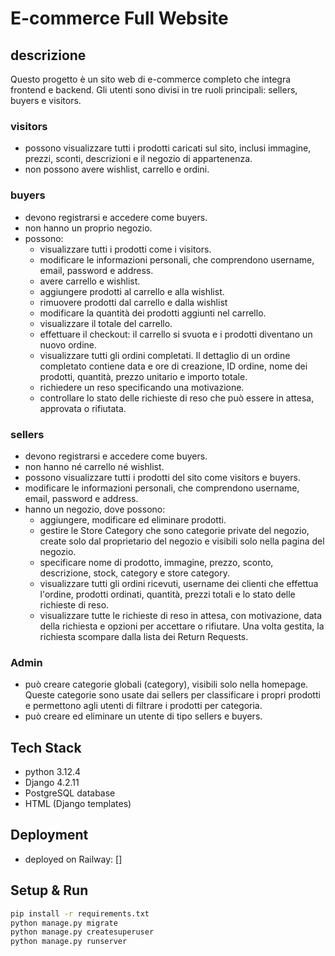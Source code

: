 # E-commerce Full Website

## descrizione
Questo progetto è un sito web di e-commerce completo che integra frontend e backend. Gli utenti sono divisi in tre ruoli principali: sellers, buyers e visitors.

### visitors
- possono visualizzare tutti i prodotti caricati sul sito, inclusi immagine, prezzi, sconti, descrizioni e il negozio di appartenenza.
- non possono avere wishlist, carrello e ordini.

### buyers
- devono registrarsi e accedere come buyers.
- non hanno un proprio negozio.
- possono:
    - visualizzare tutti i prodotti come i visitors.
    - modificare le informazioni personali, che comprendono username, email, password e address. 
    - avere carrello e wishlist.
    - aggiungere prodotti al carrello e alla wishlist.
    - rimuovere prodotti dal carrello e dalla wishlist
    - modificare la quantità dei prodotti aggiunti nel carrello.
    - visualizzare il totale del carrello.
    - effettuare il checkout: il carrello si svuota e i prodotti diventano un nuovo ordine.
    - visualizzare tutti gli ordini completati. Il dettaglio di un ordine completato contiene data e ore di creazione, ID ordine, nome dei prodotti, quantità, prezzo unitario e importo totale.
    - richiedere un reso specificando una motivazione.
    - controllare lo stato delle richieste di reso che può essere in attesa, approvata o rifiutata.

### sellers
- devono registrarsi e accedere come buyers.
- non hanno né carrello né wishlist.
- possono visualizzare tutti i prodotti del sito come visitors e buyers.
- modificare le informazioni personali, che comprendono username, email, password e address.
- hanno un negozio, dove possono:
    - aggiungere, modificare ed eliminare prodotti.
    - gestire le Store Category che sono categorie private del negozio, create solo dal proprietario del negozio e visibili solo nella pagina del negozio.
    - specificare nome di prodotto, immagine, prezzo, sconto, descrizione, stock, category e store category.
    - visualizzare tutti gli ordini ricevuti, username dei clienti che effettua l'ordine, prodotti ordinati, quantità, prezzi totali e lo stato delle richieste di reso.
    - visualizzare tutte le richieste di reso in attesa, con motivazione, data della richiesta e opzioni per accettare o rifiutare. Una volta gestita, la richiesta scompare dalla lista dei Return Requests. 

### Admin
- può creare categorie globali (category), visibili solo nella homepage. Queste categorie sono usate dai sellers per classificare i propri prodotti e permettono agli utenti di filtrare i prodotti per categoria.
- può creare ed eliminare un utente di tipo sellers e buyers.

## Tech Stack
- python 3.12.4
- Django 4.2.11
- PostgreSQL database
- HTML (Django templates)

## Deployment
- deployed on Railway: []

## Setup & Run
```bash
pip install -r requirements.txt
python manage.py migrate
python manage.py createsuperuser
python manage.py runserver


